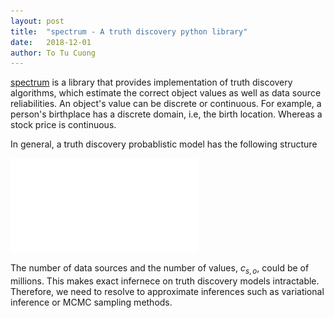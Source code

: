 ```yaml
---
layout: post
title:  "spectrum - A truth discovery python library"
date:   2018-12-01
author: To Tu Cuong
---
```


[spectrum](https://github.com/totucuong/spectrum) is a library that provides implementation of truth discovery algorithms, which  estimate the correct object values as well as data source reliabilities. An object's value can be discrete or continuous. For example, a person's birthplace has a discrete domain, i.e, the birth location. Whereas a stock price is continuous. 

In general, a truth discovery probablistic model has the following structure

![Probalistic graphical model of truth discovery](/assets/gfx/pgm_truthfinding.pdf)

The number of data sources and the number of values, $c_{s,o}$, could be of millions. This makes exact infernece on truth discovery models intractable. Therefore, we need to resolve to approximate inferences such as variational inference or MCMC sampling methods.